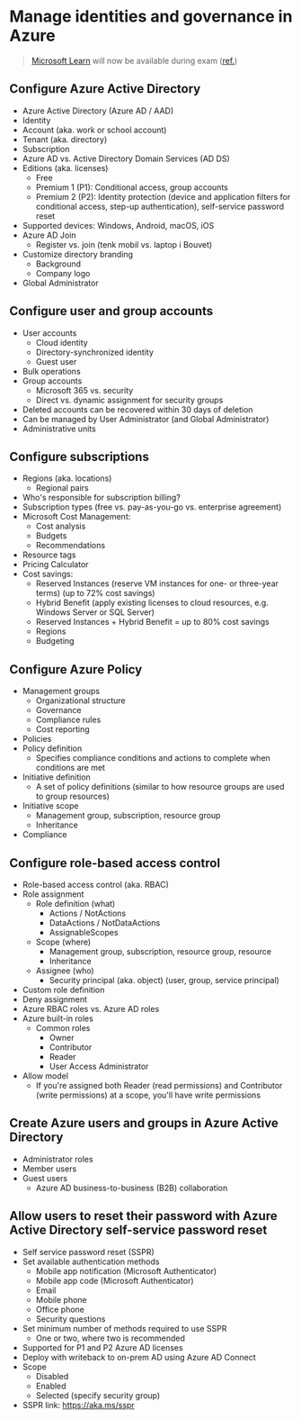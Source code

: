 # Manage identities and governance in Azure

> [Microsoft Learn](https://learn.microsoft.com/en-us/) will now be available during exam ([ref.](https://techcommunity.microsoft.com/t5/microsoft-learn-blog/introducing-a-new-resource-for-all-role-based-microsoft/ba-p/3500870?s=09))

## Configure Azure Active Directory

- Azure Active Directory (Azure AD / AAD)
- Identity
- Account (aka. work or school account)
- Tenant (aka. directory)
- Subscription
- Azure AD vs. Active Directory Domain Services (AD DS)
- Editions (aka. licenses)
  - Free
  - Premium 1 (P1): Conditional access, group accounts
  - Premium 2 (P2): Identity protection (device and application filters for conditional access, step-up authentication), self-service password reset
- Supported devices: Windows, Android, macOS, iOS
- Azure AD Join
  - Register vs. join (tenk mobil vs. laptop i Bouvet)
- Customize directory branding
  - Background
  - Company logo
- Global Administrator

## Configure user and group accounts

- User accounts
  - Cloud identity
  - Directory-synchronized identity
  - Guest user
- Bulk operations
- Group accounts
  - Microsoft 365 vs. security
  - Direct vs. dynamic assignment for security groups
- Deleted accounts can be recovered within 30 days of deletion
- Can be managed by User Administrator (and Global Administrator)
- Administrative units

## Configure subscriptions

- Regions (aka. locations)
  - Regional pairs
- Who's responsible for subscription billing?
- Subscription types (free vs. pay-as-you-go vs. enterprise agreement)
- Microsoft Cost Management:
  - Cost analysis
  - Budgets
  - Recommendations
- Resource tags
- Pricing Calculator
- Cost savings:
  - Reserved Instances (reserve VM instances for one- or three-year terms) (up to 72% cost savings)
  - Hybrid Benefit (apply existing licenses to cloud resources, e.g. Windows Server or SQL Server)
  - Reserved Instances + Hybrid Benefit = up to 80% cost savings
  - Regions
  - Budgeting

## Configure Azure Policy

- Management groups
  - Organizational structure
  - Governance
  - Compliance rules
  - Cost reporting
- Policies
- Policy definition
  - Specifies compliance conditions and actions to complete when conditions are met
- Initiative definition
  - A set of policy definitions (similar to how resource groups are used to group resources)
- Initiative scope
  - Management group, subscription, resource group
  - Inheritance
- Compliance

## Configure role-based access control

- Role-based access control (aka. RBAC)
- Role assignment
  - Role definition (what)
    - Actions / NotActions
    - DataActions / NotDataActions
    - AssignableScopes
  - Scope (where)
    - Management group, subscription, resource group, resource
    - Inheritance
  - Assignee (who)
    - Security principal (aka. object) (user, group, service principal)
- Custom role definition
- Deny assignment
- Azure RBAC roles vs. Azure AD roles
- Azure built-in roles
  - Common roles
    - Owner
    - Contributor
    - Reader
    - User Access Administrator
- Allow model
  - If you're assigned both Reader (read permissions) and Contributor (write permissions) at a scope, you'll have write permissions

## Create Azure users and groups in Azure Active Directory

- Administrator roles
- Member users
- Guest users
  - Azure AD business-to-business (B2B) collaboration

## Allow users to reset their password with Azure Active Directory self-service password reset

- Self service password reset (SSPR)
- Set available authentication methods
  - Mobile app notification (Microsoft Authenticator)
  - Mobile app code (Microsoft Authenticator)
  - Email
  - Mobile phone
  - Office phone
  - Security questions
- Set minimum number of methods required to use SSPR
  - One or two, where two is recommended
- Supported for P1 and P2 Azure AD licenses
- Deploy with writeback to on-prem AD using Azure AD Connect
- Scope
  - Disabled
  - Enabled
  - Selected (specify security group)
- SSPR link: <https://aka.ms/sspr>
